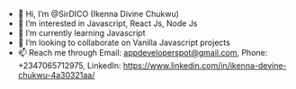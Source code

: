 - 👋 Hi, I’m @SirDICO (Ikenna Divine Chukwu)
- 👀 I’m interested in Javascript, React Js, Node Js
- 🌱 I’m currently learning Javascript
- 💞️ I’m looking to collaborate on Vanilla Javascript projects
- 📫 Reach me through Email: appdeveloperspot@gmail.com, Phone: +2347065712975, LinkedIn: https://www.linkedin.com/in/ikenna-devine-chukwu-4a30321aa/

<!---
SirDICO/SirDICO is a ✨ special ✨ repository because its `README.md` (this file) appears on your GitHub profile.
You can click the Preview link to take a look at your changes.
--->
